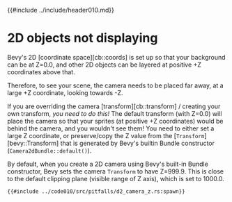 {{#include ../include/header010.md}}

# 2D objects not displaying

Bevy's 2D [coordinate space][cb::coords] is set up so that your background can
be at Z=0.0, and other 2D objects can be layered at positive +Z coordinates
above that.

Therefore, to see your scene, the camera needs to be placed far away, at a
large +Z coordinate, looking towards -Z.

If you are overriding the camera [transform][cb::transform] / creating your
own transform, *you need to do this!* The default transform (with Z=0.0)
will place the camera so that your sprites (at positive +Z coordinates)
would be behind the camera, and you wouldn't see them! You need to
either set a large Z coordinate, or preserve/copy the Z value from the
[`Transform`][bevy::Transform] that is generated by Bevy's builtin Bundle
constructor (`Camera2dBundle::default()`).

By default, when you create a 2D camera using Bevy's built-in Bundle
constructor, Bevy sets the camera `Transform` to have Z=999.9. This is close to
the default clipping plane (visible range of Z axis), which is set to 1000.0.

```rust,no_run,noplayground
{{#include ../code010/src/pitfalls/d2_camera_z.rs:spawn}}
```
